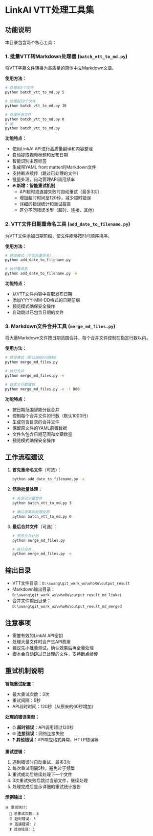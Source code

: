 # LinkAI VTT处理工具集

## 功能说明

本目录包含两个核心工具：

### 1. 批量VTT转Markdown处理器 (`batch_vtt_to_md.py`)

将VTT字幕文件转换为高质量的简体中文Markdown文章。

**使用方法：**
```bash
# 处理前5个文件
python batch_vtt_to_md.py 5

# 处理前10个文件  
python batch_vtt_to_md.py 10

# 处理所有文件
python batch_vtt_to_md.py 0
# 或
python batch_vtt_to_md.py
```

**功能特点：**
- 使用LinkAI API进行高质量翻译和内容整理
- 自动提取视频标题和发布日期
- 智能识别主题标签
- 生成带YAML front matter的Markdown文件
- 支持断点续传（跳过已处理的文件）
- 批量处理，自动管理API调用频率
- **🔥 新增：智能重试机制**
  - API超时或连接失败时自动重试（最多3次）
  - 增加超时时间至120秒，减少超时错误
  - 详细的错误统计和重试报告
  - 区分不同错误类型（超时、连接、其他）

### 2. VTT文件日期重命名工具 (`add_date_to_filename.py`)

为VTT文件添加日期前缀，使文件能够按时间顺序排序。

**使用方法：**
```bash
# 预览模式（不实际重命名）
python add_date_to_filename.py

# 执行重命名
python add_date_to_filename.py -e
```

**功能特点：**
- 从VTT文件内容中提取发布日期
- 添加YYYY-MM-DD格式的日期前缀
- 预览模式确保安全操作
- 自动跳过已包含日期的文件

### 3. Markdown文件合并工具 (`merge_md_files.py`)

将大量Markdown文件按日期范围合并，每个合并文件控制在指定行数以内。

**使用方法：**
```bash
# 预览模式（默认1000行限制）
python merge_md_files.py

# 执行合并
python merge_md_files.py -e

# 自定义行数限制
python merge_md_files.py -e -l 800
```

**功能特点：**
- 按日期范围智能分组合并
- 控制每个合并文件的行数（默认1000行）
- 生成包含目录的合并文件
- 保留原文件的YAML前置数据
- 文件名包含日期范围和文章数量
- 预览模式确保安全操作

## 工作流程建议

1. **首先重命名文件**（可选）：
   ```bash
   python add_date_to_filename.py -e
   ```

2. **然后批量处理**：
   ```bash
   # 先测试少量文件
   python batch_vtt_to_md.py 3
   
   # 确认效果后处理全部
   python batch_vtt_to_md.py 0
   ```

3. **最后合并文件**（可选）：
   ```bash
   # 预览合并计划
   python merge_md_files.py
   
   # 执行合并
   python merge_md_files.py -e
   ```

## 输出目录

- VTT文件目录：`D:\xwang\git_work_wx\whoRu\output_result`
- Markdown输出目录：`D:\xwang\git_work_wx\whoRu\output_result_md_linkai`
- 合并文件输出目录：`D:\xwang\git_work_wx\whoRu\output_result_md_merged`

## 注意事项

- 需要有效的LinkAI API密钥
- 处理大量文件时会产生API费用
- 建议先小批量测试，确认效果后再全量处理
- 脚本会自动跳过已处理的文件，支持断点续传

## 重试机制说明

**智能重试配置：**
- 最大重试次数：3次
- 重试间隔：5秒
- API超时时间：120秒（从原来的60秒增加）

**处理的错误类型：**
- ⏰ **超时错误**：API调用超过120秒
- 🌐 **连接错误**：网络连接失败
- ❓ **其他错误**：API响应格式异常、HTTP错误等

**重试逻辑：**
1. 遇到错误时自动重试，最多3次
2. 每次重试间隔5秒，避免过于频繁
3. 重试成功后继续处理下一个文件
4. 3次重试失败后跳过当前文件，继续处理
5. 处理完成后显示详细的重试统计报告

**示例输出：**
```
📊 重试统计:
  🔄 总重试次数: 8
  ⏰ 超时错误: 5
  🌐 连接错误: 2
  ❓ 其他错误: 1
```

